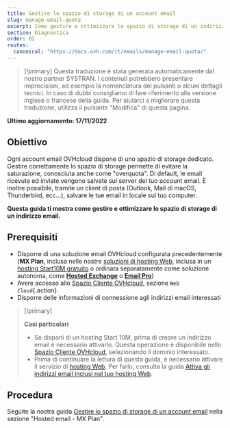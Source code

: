 ```yaml
---
title: Gestire lo spazio di storage di un account email
slug: manage-email-quota
excerpt: Come gestire e ottimizzare lo spazio di storage di un indirizzo email
section: Diagnostica
order: 02
routes:
  canonical: "https://docs.ovh.com/it/emails/manage-email-quota/"
---
```


> [!primary]
> Questa traduzione è stata generata automaticamente dal nostro partner SYSTRAN. I contenuti potrebbero presentare imprecisioni, ad esempio la nomenclatura dei pulsanti o alcuni dettagli tecnici. In caso di dubbi consigliamo di fare riferimento alla versione inglese o francese della guida. Per aiutarci a migliorare questa traduzione, utilizza il pulsante "Modifica" di questa pagina.
>

**Ultimo aggiornamento: 17/11/2022**

## Obiettivo

Ogni account email OVHcloud dispone di uno spazio di storage dedicato. Gestire correttamente lo spazio di storage permette di evitare la saturazione, conosciuta anche come "overquota". Di default, le email ricevute ed inviate vengono salvate sul server del tuo account email. È inoltre possibile, tramite un client di posta (Outlook, Mail di macOS, Thunderbird, ecc...), salvare le tue email in locale sul tuo computer.

**Questa guida ti mostra come gestire e ottimizzare lo spazio di storage di un indirizzo email.**

## Prerequisiti

- Disporre di una soluzione email OVHcloud configurata precedentemente (**MX Plan**, inclusa nelle nostre [soluzioni di hosting Web](https://www.ovhcloud.com/it/web-hosting/), inclusa in un [hosting Start10M gratuito](https://www.ovhcloud.com/it/domains/free-web-hosting/) o ordinata separatamente come soluzione autonoma, come [**Hosted Exchange**](https://www.ovhcloud.com/it/emails/hosted-exchange/) o [**Email Pro**](https://www.ovhcloud.com/it/emails/email-pro/))
- Avere accesso allo [Spazio Cliente OVHcloud](https://www.ovh.com/auth/?action=gotomanager&from=https://www.ovh.it/&ovhSubsidiary=it), sezione `Web Cloud`{.action}.
- Disporre delle informazioni di connessione agli indirizzi email interessati

> [!primary]
>
> **Casi particolari**
>
> - Se disponi di un hosting Start 10M, prima di creare un indirizzo email è necessario attivarlo. Questa operazione è disponibile nello [Spazio Cliente OVHcloud](https://www.ovh.com/auth/?action=gotomanager&from=https://www.ovh.it/&ovhSubsidiary=it), selezionando il dominio interessato.
> - Prima di continuare la lettura di questa guida, è necessario attivare il servizio di [hosting Web](https://www.ovhcloud.com/it/web-hosting/). Per farlo, consulta la guida [Attiva gli indirizzi email inclusi nel tuo hosting Web](https://docs.ovh.com/it/hosting/attivare-email-hosting-web/).

## Procedura <a name="instructions"></a>

Seguite la nostra guida [Gestire lo spazio di storage di un account email](https://docs.ovh.com/it/emails/manage-email-quota/) nella sezione "Hosted email - MX Plan".